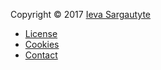 Copyright &copy; 2017 [Ieva Sargautyte](https://github.com/tyte) 

* [License](license)
* [Cookies](cookies)
* [Contact](contact)
